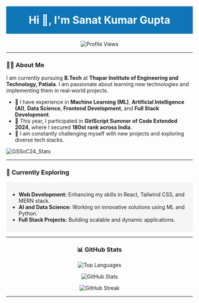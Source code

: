 <h1 align="center" style="background-color:#0e75b6;color:#ffffff;padding:20px;">
  Hi 👋, I'm Sanat Kumar Gupta
</h1>

<p align="center">
  <img src="https://komarev.com/ghpvc/?username=skg24&label=Profile%20views&color=0e75b6&style=flat" alt="Profile Views" />
</p>

---

### 👨‍🎓 **About Me**

I am currently pursuing **B.Tech** at **Thapar Institute of Engineering and Technology, Patiala**. I am passionate about learning new technologies and implementing them in real-world projects.

- 🌟 I have experience in **Machine Learning (ML)**, **Artificial Intelligence (AI)**, **Data Science**, **Frontend Development**, and **Full Stack Development**.
- 🎯 This year, I participated in **GirlScript Summer of Code Extended 2024**, where I secured **180st rank across India**.
- 🚀 I am constantly challenging myself with new projects and exploring diverse tech stacks.

![GSSoC24_Stats](https://github.com/user-attachments/assets/fe7a9010-30fa-4bd4-80af-dd32d9f85171)

---

### 🌱 **Currently Exploring**
<div style="background-color:#f5f5f5;padding:10px;border-radius:5px;">
  <ul>
    <li><b>Web Development:</b> Enhancing my skills in React, Tailwind CSS, and MERN stack.</li>
    <li><b>AI and Data Science:</b> Working on innovative solutions using ML and Python.</li>
    <li><b>Full Stack Projects:</b> Building scalable and dynamic applications.</li>
  </ul>
</div>

---

<h3 align="center">📊 GitHub Stats</h3>

<p align="center">
  <img src="https://github-readme-stats.vercel.app/api/top-langs?username=skg24&show_icons=true&locale=en&layout=compact" alt="Top Languages" />
</p>

<p align="center">
  <img src="https://github-readme-stats.vercel.app/api?username=skg24&show_icons=true&locale=en" alt="GitHub Stats" />
</p>

<p align="center">
  <img src="https://github-readme-streak-stats.herokuapp.com/?user=skg24" alt="GitHub Streak" />
</p>

---
